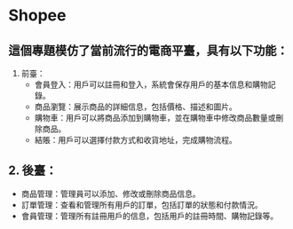 # Shopee

## 這個專題模仿了當前流行的電商平臺，具有以下功能：
1. 前臺：
   - 會員登入：用戶可以註冊和登入，系統會保存用戶的基本信息和購物記錄。
   - 商品瀏覽：展示商品的詳細信息，包括價格、描述和圖片。
   - 購物車：用戶可以將商品添加到購物車，並在購物車中修改商品數量或刪除商品。
   - 結賬：用戶可以選擇付款方式和收貨地址，完成購物流程。

## 2. 後臺：
   - 商品管理：管理員可以添加、修改或刪除商品信息。
   - 訂單管理：查看和管理所有用戶的訂單，包括訂單的狀態和付款情況。
   - 會員管理：管理所有註冊用戶的信息，包括用戶的註冊時間、購物記錄等。
